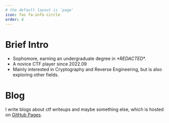 ```yaml
---
# the default layout is 'page'
icon: fas fa-info-circle
order: 4
---
```


# Brief Intro
- Sophomore, earning an undergraduate degree in *\*REDACTED*\*.
- A novice CTF player since 2022.09
- Mainly interested in Cryptography and Reverse Engineering, but is also exploring other fields.

# Blog
I write blogs about ctf writeups and maybe something else, which is hosted on [GitHub Pages](https://github.com/Tiefsee5037008/Tiefsee5037008.github.io).
